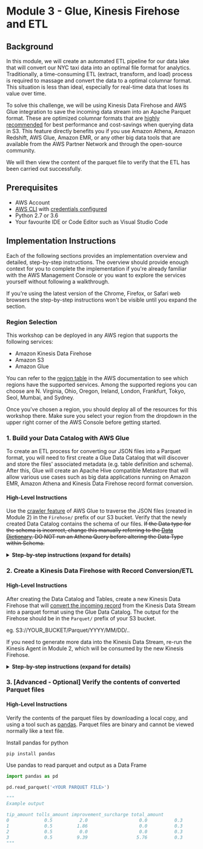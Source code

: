# Module 3 - Glue, Kinesis Firehose and ETL

## Background
In this module, we will create an automated ETL pipeline for our data lake that will convert our NYC taxi data into an optimal file format for analytics. Traditionally, a time-consuming ETL (extract, transform, and load) process is required to massage and convert the data to a optimal columnar format. This situation is less than ideal, especially for real-time data that loses its value over time.

To solve this challenge, we will be using Kinesis Data Firehose and AWS Glue integration to save the incoming data stream into an Apache Parquet format. These are optimized columnar formats that are [highly recommended](https://aws.amazon.com/blogs/big-data/top-10-performance-tuning-tips-for-amazon-athena/) for best performance and cost-savings when querying data in S3. This feature directly benefits you if you use Amazon Athena, Amazon Redshift, AWS Glue, Amazon EMR, or any other big data tools that are available from the AWS Partner Network and through the open-source community.

We will then view the content of the parquet file to verify that the ETL has been carried out successfully.

## Prerequisites

* AWS Account
* [AWS CLI](https://docs.aws.amazon.com/cli/latest/userguide/installing.html) with [credentials configured](https://docs.aws.amazon.com/cli/latest/userguide/cli-chap-getting-started.html#cli-quick-configuration)
* Python 2.7 or 3.6
* Your favourite IDE or Code Editor such as Visual Studio Code

## Implementation Instructions

Each of the following sections provides an implementation overview and detailed, step-by-step instructions. The overview should provide enough context for you to complete the implementation if you're already familiar with the AWS Management Console or you want to explore the services yourself without following a walkthrough.

If you're using the latest version of the Chrome, Firefox, or Safari web browsers the step-by-step instructions won't be visible until you expand the section.

### Region Selection

This workshop can be deployed in any AWS region that supports the following services:

- Amazon Kinesis Data Firehose
- Amazon S3
- Amazon Glue


You can refer to the [region table](https://aws.amazon.com/about-aws/global-infrastructure/regional-product-services/) in the AWS documentation to see which regions have the supported services. Among the supported regions you can choose are N. Virginia, Ohio, Oregon, Ireland, London, Frankfurt, Tokyo, Seol, Mumbai, and Sydney.

Once you've chosen a region, you should deploy all of the resources for this workshop there. Make sure you select your region from the dropdown in the upper right corner of the AWS Console before getting started.



### 1. Build your Data Catalog with AWS Glue
To create an ETL process for converting our JSON files into a Parquet format, you will need to first create a Glue Data Catalog that will discover and store the files' associated metadata (e.g. table definition and schema). After this, Glue will create an Apache Hive compatible Metastore that will allow various use cases such as big data applications running on Amazon EMR, Amazon Athena and Kinesis Data Firehose record format conversion.


#### High-Level Instructions

Use the [crawler feature](https://docs.aws.amazon.com/glue/latest/dg/add-crawler.html) of AWS Glue to traverse the JSON files (created in Module 2) in the `Firehose/` prefix of our S3 bucket. Verify that the newly created Data Catalog contains the schema of our files. ~~If the Data type for the schema is incorrect, change this manually referring to the [Data Dictionary](http://www.nyc.gov/html/tlc/downloads/pdf/data_dictionary_trip_records_yellow..pdf). DO NOT run an Athena Query before altering the Data Type within Schema.~~


<details>
<summary><strong>Step-by-step instructions (expand for details)</strong></summary><p>

1. Navigate to the Glue AWS Console and Add a new crawler

1. After inputting a name, verify that the **Data Store** is set to S3, and the **Include Path** is set to the JSON file store
eg. S3://YOUR_BUCKET/Firehose/

1. Select No for **Add another data store** and proceed to the next screen

1. Choose an existing IAM role or create a new one by inputting a name.

1. Set **Frequency** to Run on Demand and proceed to the next screen

1. Select **Add database**, input a name and Create. Leave the optional Prefix field blank and proceed to finish the creation wizard.

1. After successfully creating the crawler, select and **Run Crawler**

1. After a few minutes, verify that the Data Catalog has been created under **Databases** and **Tables**, with the JSON schema being detected.

1. ~~Verify if the Data Type for the schema is correct by referring to the [data dictionary](http://www.nyc.gov/html/tlc/downloads/pdf/data_dictionary_trip_records_yellow.pdf) and manually specifying if required. DO NOT run an Athena Query before altering the Data Type within Schema.~~

</p></details>


### 2. Create a Kinesis Data Firehose with Record Conversion/ETL

#### High-Level Instructions

After creating the Data Catalog and Tables, create a new Kinesis Data Firehose that will [convert the incoming record](https://docs.aws.amazon.com/firehose/latest/dev/record-format-conversion.html) from the Kinesis Data Stream into a parquet format using the Glue Data Catalog. The output for the Firehose should be in the `Parquet/` prefix of your S3 bucket.

eg. S3://YOUR_BUCKET/Parquet/YYYY/MM/DD/..

If you need to generate more data into the Kinesis Data Stream, re-run the Kinesis Agent in Module 2, which will be consumed by the new Kinesis Firehose.


<details>
<summary><strong>Step-by-step instructions (expand for details)</strong></summary><p>

1. Create a new Kinesis Firehose from the AWS console or CLI and select the *Source* to the Kinesis Data Stream you created previously.

1. Set **Record Transformation** to Disabled and use the following configuration:

    - Record format conversion: Enabled
    - Output format: Apache Parquet
    - AWS Glue region: <Your Glue Region>
    - AWS Glue database: <Your Glue Database>
    - AWS Glue table: <Your Glue Table>
    - AWS Glue table version: Latest

1. In Step 3: Choose Destination, choose Amazon S3 for **Destination**

1. For S3 destination, select your S3 bucket and `Parquet/` for **Prefix**

1. Leave **Source record S3 backup** to Disabled and proceed to the next screen

1. In Step 4: Use the default existing settings, and select **Create new or choose** under IAM role and use the default generated policy. Proceed to finish the Firehose launch wizard.

1. After a few minutes, verify that the converted parquet files are being created in the `Parquet` prefix within your S3 bucket.

Hint: If you need to generate more data, run the Kinesis Agent again (Module 2)
</p></details>


### 3. [Advanced - Optional] Verify the contents of converted Parquet files

#### High-Level Instructions

Verify the contents of the parquet files by downloading a local copy, and using a tool such as [pandas](https://pandas.pydata.org/). Parquet files are binary and cannot be viewed normally like a text file.

Install pandas for python
```shell
pip install pandas
```

Use pandas to read parquet and output as a Data Frame
``` python
import pandas as pd

pd.read_parquet('<YOUR PARQUET FILE>')

"""
Example output

tip_amount tolls_amount improvement_surcharge total_amount  
0             0.5          2.0                   0.0          0.3  
1             0.5         1.86                   0.0          0.3  
2             0.5          0.0                   0.0          0.3  
3             0.5         9.39                  5.76          0.3  
"""
```

